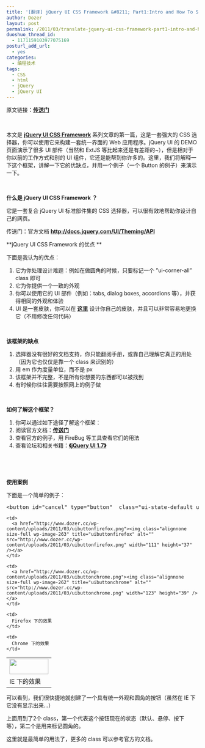 ```yaml
---
title: '[翻译] jQuery UI CSS Framework &#8211; Part1:Intro and How To Style a Button'
author: Dozer
layout: post
permalink: /2011/03/translate-jquery-ui-css-framework-part1-intro-and-how-to-style-a-button/
duoshuo_thread_id:
  - 1171159103977075169
posturl_add_url:
  - yes
categories:
  - 编程技术
tags:
  - CSS
  - html
  - jQuery
  - jQuery UI
---
```

原文链接：<a href="http://www.fbloggs.com/2010/01/20/the-jquery-ui-css-framework-part-1-intro-and-how-to-style-a-button/" target="_blank"><strong>传送门</strong></a>

&nbsp;

本文是 <a href="http://docs.jquery.com/UI/Theming/API" target="_blank"><strong>jQuery UI CSS Framework</strong></a> 系列文章的第一篇，这是一套强大的 CSS 选择器，你可以使用它来构建一套统一界面的 Web 应用程序。jQuery UI 的 DEMO 页面演示了很多 UI 部件（当然和 ExtJS 等比起来还是有差距的~），但是相对于你以前的工作方式和别的 UI 组件，它还是能帮到你许多的。这里，我们将解释一下这个框架，讲解一下它的优缺点，并用一个例子（一个 Button 的例子）来演示一下。

&nbsp;

**什么是 jQuery UI CSS Framework ？**

它是一套复合 jQuery UI 标准部件集的 CSS 选择器，可以很有效地帮助你设计自己的网页。

传送门：官方文档 <a href="http://docs.jquery.com/UI/Theming/API" target="_blank"><strong>http://docs.jquery.com/UI/Theming/API</strong></a>

<!--more-->

**jQuery UI CSS Framework 的优点 **

下面是我认为的优点：

1.  它为你处理设计难题：例如在做圆角的时候，只要标记一个 ”ui-corner-all” class 即可
2.  它为你提供一个一致的外观
3.  你可以使用它的 UI 部件（例如：tabs, dialog boxes, accordions 等），并获得相同的外观和体验
4.  UI 是一套皮肤，你可以在 <a href="http://jqueryui.com/themeroller/" target="_blank"><strong>这里</strong></a> 设计你自己的皮肤，并且可以非常容易地更换它（不用修改任何代码）

&nbsp;

**该框架的缺点**

1.  选择器没有很好的文档支持，你只能翻阅手册，或靠自己理解它真正的用处（因为它也仅仅是靠一个 class 来识别的）
2.  用 em 作为度量单位，而不是 px
3.  该框架并不完整，不是所有你想要的东西都可以被找到
4.  有时候你往往需要按照网上的例子做

&nbsp;

**如何了解这个框架？**

1.  你可以通过如下途径了解这个框架：
2.  阅读官方文档：**<a href="http://jqueryui.com/docs/Theming/API" target="_blank">传送门</a>**
3.  查看官方的例子，用 FireBug 等工具查看它们的用法
4.  查看论坛和相关书籍：<a href="http://book.douban.com/subject/4136994/" target="_blank"><strong>《jQuery UI 1.7》</strong></a>

&nbsp;

&nbsp;

**使用案例**

下面是一个简单的例子：

<pre class="brush:xml">&lt;button id="cancel" type="button"  class="ui-state-default ui-corner-all"&gt;Cancel&lt;/button&gt;</pre>

<table>
  <tr>
    <td>
      <a href="http://www.dozer.cc/wp-content/uploads/2011/03/uibuttonie.png"><img class="alignnone size-full wp-image-264" title="uibuttonie" alt="" src="http://www.dozer.cc/wp-content/uploads/2011/03/uibuttonie.png" width="102" height="40" /></a>
    </td>
    
    <td>
      <a href="http://www.dozer.cc/wp-content/uploads/2011/03/uibuttonfirefox.png"><img class="alignnone size-full wp-image-263" title="uibuttonfirefox" alt="" src="http://www.dozer.cc/wp-content/uploads/2011/03/uibuttonfirefox.png" width="111" height="37" /></a>
    </td>
    
    <td>
      <a href="http://www.dozer.cc/wp-content/uploads/2011/03/uibuttonchrome.png"><img class="alignnone size-full wp-image-262" title="uibuttonchrome" alt="" src="http://www.dozer.cc/wp-content/uploads/2011/03/uibuttonchrome.png" width="123" height="39" /></a>
    </td>
  </tr>
  
  <tr>
    <td>
      IE 下的效果
    </td>
    
    <td>
      Firefox 下的效果
    </td>
    
    <td>
      Chrome 下的效果
    </td>
  </tr>
</table>

可以看到，我们很快捷地就创建了一个具有统一外观和圆角的按钮（虽然在 IE 下它没有显示出来…）

上面用到了2个 class，第一个代表这个按钮现在的状态（默认、悬停、按下 等），第二个是用来标记圆角的。

这里就是最简单的用法了，更多的 class 可以参考官方的文档。